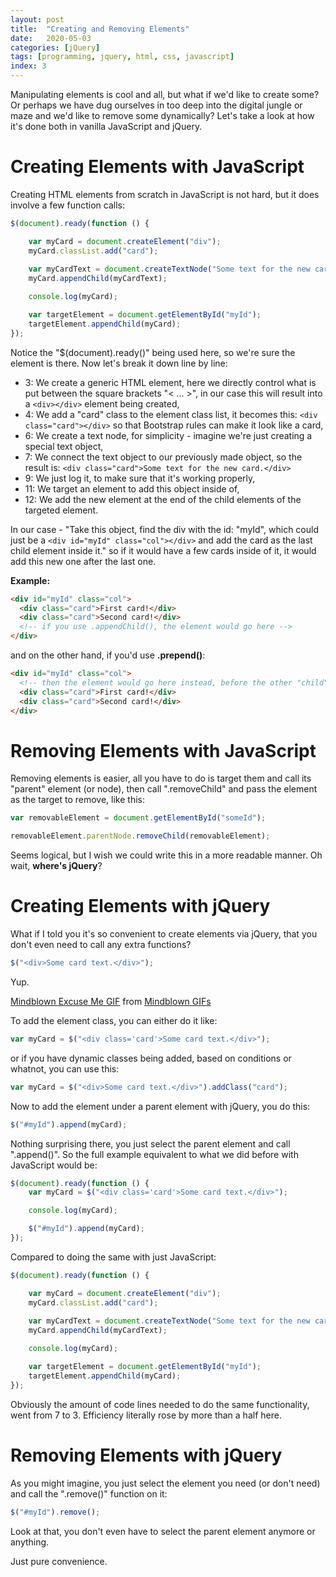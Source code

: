 ```yaml
---
layout: post
title:  "Creating and Removing Elements"
date:   2020-05-03
categories: [jQuery]
tags: [programming, jquery, html, css, javascript]
index: 3
---
```


Manipulating elements is cool and all, but what if we'd like to create some? Or perhaps we have dug ourselves in too deep into the digital jungle or maze and we'd like to remove some dynamically? Let's take a look at how it's done both in vanilla JavaScript and jQuery.

# Creating Elements with JavaScript

Creating HTML elements from scratch in JavaScript is not hard, but it does involve a few function calls:

```javascript
$(document).ready(function () {

    var myCard = document.createElement("div");
    myCard.classList.add("card"); 
    
    var myCardText = document.createTextNode("Some text for the new card.");
    myCard.appendChild(myCardText);

    console.log(myCard);

    var targetElement = document.getElementById("myId");
    targetElement.appendChild(myCard);
});
```

Notice the "$(document).ready()" being used here, so we're sure the element is there. Now let's break it down line by line:

* 3: We create a generic HTML element, here we directly control what is put between the square brackets "< ... >", in our case this will result into a `<div></div>` element being created,
* 4: We add a "card" class to the element class list, it becomes this: `<div class="card"></div>` so that Bootstrap rules can make it look like a card,
* 6: We create a text node, for simplicity - imagine we're just creating a special text object,
* 7: We connect the text object to our previously made object, so the result is: `<div class="card">Some text for the new card.</div>`
* 9: We just log it, to make sure that it's working properly,
* 11: We target an element to add this object inside of,
* 12: We add the new element at the end of the child elements of the targeted element.

In our case - "Take this object, find the div with the id: "myId", which could just be a `<div id="myId" class="col"></div>` and add the card as the last child element inside it." so if it would have a few cards inside of it, it would add this new one after the last one.

**Example:**

```html
<div id="myId" class="col">
  <div class="card">First card!</div>
  <div class="card">Second card!</div>
  <!-- if you use .appendChild(), the element would go here -->
</div>
```

and on the other hand, if you'd use **.prepend()**:

```html
<div id="myId" class="col">
  <!-- then the element would go here instead, before the other "child" elements -->
  <div class="card">First card!</div>
  <div class="card">Second card!</div>
</div>
```

# Removing Elements with JavaScript

Removing elements is easier, all you have to do is target them and call its "parent" element (or node), then call ".removeChild" and pass the element as the target to remove, like this:

```javascript
var removableElement = document.getElementById("someId");

removableElement.parentNode.removeChild(removableElement);
```

Seems logical, but I wish we could write this in a more readable manner. Oh wait, **where's jQuery**?

# Creating Elements with jQuery

What if I told you it's so convenient to create elements via jQuery, that you don't even need to call any extra functions?

```javascript
$("<div>Some card text.</div>");
```

Yup.

<div class="tenor-gif-embed" data-postid="14053511" data-share-method="host" data-width="100%" data-aspect-ratio="1.7131782945736433"><a href="https://tenor.com/view/mindblown-excuse-me-what-me-dr-phil-gif-14053511">Mindblown Excuse Me GIF</a> from <a href="https://tenor.com/search/mindblown-gifs">Mindblown GIFs</a></div><script type="text/javascript" async src="https://tenor.com/embed.js"></script>


To add the element class, you can either do it like:

```javascript
var myCard = $("<div class='card'>Some card text.</div>");
```

or if you have dynamic classes being added, based on conditions or whatnot, you can use this:

```javascript
var myCard = $("<div>Some card text.</div>").addClass("card");
```

Now to add the element under a parent element with jQuery, you do this:

```javascript
$("#myId").append(myCard);
```

Nothing surprising there, you just select the parent element and call ".append()". So the full example equivalent to what we did before with JavaScript would be:

```javascript
$(document).ready(function () {
    var myCard = $("<div class='card'>Some card text.</div>");

    console.log(myCard);

    $("#myId").append(myCard);
});
```

Compared to doing the same with just JavaScript:

```javascript
$(document).ready(function () {

    var myCard = document.createElement("div");
    myCard.classList.add("card"); 
    
    var myCardText = document.createTextNode("Some text for the new card.");
    myCard.appendChild(myCardText);

    console.log(myCard);

    var targetElement = document.getElementById("myId");
    targetElement.appendChild(myCard);
});
```

Obviously the amount of code lines needed to do the same functionality, went from 7 to 3. Efficiency literally rose by more than a half here.

# Removing Elements with jQuery

As you might imagine, you just select the element you need (or don't need) and call the ".remove()" function on it:

```javascript
$("#myId").remove();
```

Look at that, you don't even have to select the parent element anymore or anything. 

Just pure convenience.
